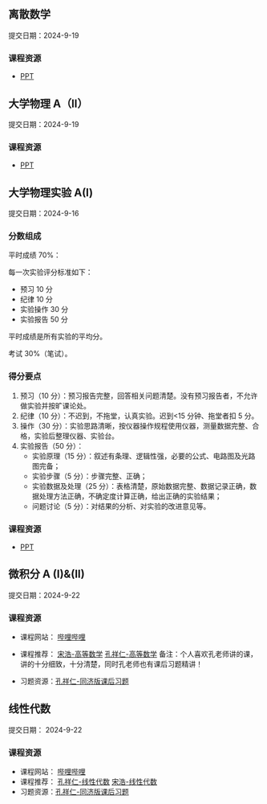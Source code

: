 
## 离散数学

提交日期：2024-9-19

### 课程资源

- [PPT](https://github.com/yzbaaa/ZZU-CS-Courses-Resources/tree/master/01%20%E6%95%B0%E7%90%86%E5%9F%BA%E7%A1%80%20%26%20%E8%8B%B1%E8%AF%AD/%E7%A6%BB%E6%95%A3%E6%95%B0%E5%AD%A6/PPT)

## 大学物理 A（II）

提交日期：2024-9-19

### 课程资源

- [PPT](https://github.com/yzbaaa/ZZU-CS-Courses-Resources/tree/master/01%20%E6%95%B0%E7%90%86%E5%9F%BA%E7%A1%80%20%26%20%E8%8B%B1%E8%AF%AD/%E5%A4%A7%E5%AD%A6%E7%89%A9%E7%90%86%20A%EF%BC%88II%EF%BC%89/PPT)

## 大学物理实验 A(Ⅰ)

提交日期：2024-9-16

### 分数组成

平时成绩 70%：

每一次实验评分标准如下：

- 预习 10 分
- 纪律 10 分
- 实验操作 30 分
- 实验报告 50 分

平时成绩是所有实验的平均分。

考试 30%（笔试）。

### 得分要点

1. 预习（10 分）：预习报告完整，回答相关问题清楚。没有预习报告者，不允许做实验并按旷课论处。
2. 纪律（10 分）：不迟到，不拖堂，认真实验。迟到<15 分钟、拖堂者扣 5 分。
3. 操作（30 分）：实验思路清晰，按仪器操作规程使用仪器，测量数据完整、合格，实验后整理仪器、实验台。
4. 实验报告（50 分）：
    - 实验原理（15 分）：叙述有条理、逻辑性强，必要的公式、电路图及光路图完备；
    - 实验步骤（5 分）：步骤完整、正确；
    - 实验数据及处理（25 分）：表格清楚，原始数据完整、数据记录正确，数据处理方法正确，不确定度计算正确，给出正确的实验结果；
    - 问题讨论（5 分）：对结果的分析、对实验的改进意见等。

### 课程资源

- [PPT](https://github.com/yzbaaa/ZZU-CS-Courses-Resources/tree/master/01%20%E6%95%B0%E7%90%86%E5%9F%BA%E7%A1%80%20%26%20%E8%8B%B1%E8%AF%AD/%E5%A4%A7%E5%AD%A6%E7%89%A9%E7%90%86%E5%AE%9E%E9%AA%8C%20A(%E2%85%A0)/PPT)

## 微积分 A (I)&(II)

提交日期：2024-9-22
### 课程资源

-  课程网站： [哔哩哔哩](https://www.bilibili.com/)
-  课程推荐：
			 [宋浩-高等数学](https://www.bilibili.com/video/BV1Eb411u7Fw?vd_source=bf68982f41921d5f90e2525a0ca4ff9d)
			 [孔祥仁-高等数学](https://www.bilibili.com/video/BV1a14y187qn?vd_source=bf68982f41921d5f90e2525a0ca4ff9d)
			 备注：个人喜欢孔老师讲的课，讲的十分细致，十分清楚，同时孔老师也有课后习题精讲！
			 
-  习题资源：[孔祥仁-同济版课后习题](https://www.bilibili.com/video/BV1wH4y1F7R6?vd_source=bf68982f41921d5f90e2525a0ca4ff9d)

## 线性代数

提交日期： 2024-9-22
### 课程资源

- 课程网站： [哔哩哔哩](https://www.bilibili.com/)
- 课程推荐：
			[孔祥仁-线性代数](https://www.bilibili.com/video/BV1KM411V7gv?vd_source=bf68982f41921d5f90e2525a0ca4ff9d)
			[宋浩-线性代数](https://www.bilibili.com/video/BV1aW411Q7x1?vd_source=bf68982f41921d5f90e2525a0ca4ff9d)
- 习题资源：[孔祥仁-同济版课后习题](https://www.bilibili.com/video/BV1KM411V7gv?vd_source=bf68982f41921d5f90e2525a0ca4ff9d)

